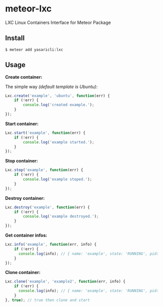 # meteor-lxc
LXC Linux Containers Interface for Meteor Package

## Install

```shell
$ meteor add yasaricli:lxc
```

## Usage

**Create container:**

The simple way *(default template is Ubuntu)*:

```js
Lxc.create('example', 'ubuntu', function(err) {
    if (!err) {
        console.log('created example.');
    }
});
```

**Start container:**

```js
Lxc.start('example', function(err) {
    if (!err) {
        console.log('example started.');
    }
});
```

**Stop container:**

```js
Lxc.stop('example', function(err) {
    if (!err) {
        console.log('example stoped.');
    }
});
```

**Destroy container:**

```js
Lxc.destroy('example', function(err) {
    if (!err) {
        console.log('example destroyed.');
    }
});
```

**Get container infos:**

```js
Lxc.info('example', function(err, info) { 
    if (!err) {
      console.log(info); // { name: 'example', state: 'RUNNING', pid: '2324', ip: '10.0.3.139' }
    }
});
```

**Clone container:**

```js
Lxc.clone('example', 'example2', function(err, info) { 
    if (!err) {
      console.log(info); // { name: 'example', state: 'RUNNING', pid: '2324', ip: '10.0.3.139' }
    }
}, true); // true then clone and start 
```
